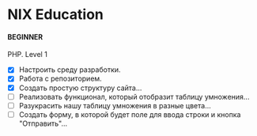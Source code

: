 # NIX Education

#### BEGINNER

PHP. Level 1

- [x] Настроить среду разработки.
- [x] Работа с репозиторием.
- [x] Создать простую структуру сайта...
- [ ] Реализовать функционал, который отобразит таблицу умножения...
- [ ] Разукрасить нашу таблицу умножения в разные цвета...
- [ ] Создать форму, в которой будет поле для ввода строки и кнопка "Отправить"...
